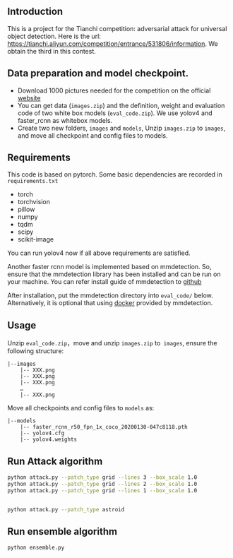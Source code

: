 ## Introduction

This is a project for the Tianchi competition: adversarial attack for universal object detection. Here is the url: https://tianchi.aliyun.com/competition/entrance/531806/information. We obtain the third in this contest.

## Data preparation and model checkpoint.

- Download 1000 pictures needed for the competition on the official [website](https://tianchi.aliyun.com/competition/entrance/531806/information)
- You can get data (`images.zip`) and the definition, weight and evaluation code of two white box models (`eval_code.zip`). We use yolov4 and faster_rcnn as whitebox models.
- Create two new folders, `images` and `models`, Unzip `images.zip` to `images`, and move all checkpoint and config files to models.

## Requirements

This code is based on pytorch. Some basic dependencies are recorded in `requirements.txt`

- torch
- torchvision
- pillow
- numpy
- tqdm
- scipy
- scikit-image
 
You can run yolov4 now if all above requirements are satisfied.

Another faster rcnn model is implemented based on mmdetection. So, ensure that the mmdetection library has been installed and can be run on your machine. You can refer install guide of mmdetection to [github](https://github.com/open-mmlab/mmdetection/blob/master/docs/install.md)

After installation, put the mmdetection directory into `eval_code/` below. Alternatively, it is optional that using [docker](https://github.com/open-mmlab/mmdetection/blob/master/docker/Dockerfile) provided by mmdetection.

## Usage

Unzip `eval_code.zip`，move and unzip `images.zip` to` images`, ensure the following structure:

```
|--images
    |-- XXX.png
    |-- XXX.png
    |-- XXX.png
    …
    |-- XXX.png
```

Move all checkpoints and config files to `models` as:

```
|--models
    |-- faster_rcnn_r50_fpn_1x_coco_20200130-047c8118.pth
    |-- yolov4.cfg
    |-- yolov4.weights
```

## Run Attack algorithm

```bash
python attack.py --patch_type grid --lines 3 --box_scale 1.0
python attack.py --patch_type grid --lines 2 --box_scale 1.0
python attack.py --patch_type grid --lines 1 --box_scale 1.0


python attack.py --patch_type astroid
```

## Run ensemble algorithm
```bash
python ensemble.py
```
